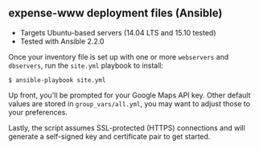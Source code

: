 ## expense-www deployment files (Ansible)

- Targets Ubuntu-based servers (14.04 LTS and 15.10 tested)
- Tested with Ansible 2.2.0

Once your inventory file is set up with one or more `webservers` and `dbservers`, run the `site.yml` playbook to install:

`$ ansible-playbook site.yml`

Up front, you'll be prompted for your Google Maps API key. Other default values are stored in `group_vars/all.yml`, you may want to adjust those to your preferences.

Lastly, the script assumes SSL-protected (HTTPS) connections and will generate a self-signed key and certificate pair to get started.

